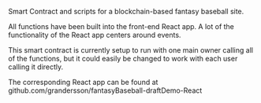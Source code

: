 Smart Contract and scripts for a blockchain-based fantasy baseball site.

All functions have been built into the front-end React app. A lot of the functionality of the React app centers around events.

This smart contract is currently setup to run with one main owner calling all of the functions, but it could easily be changed to work with each user calling it directly.

The corresponding React app can be found at github.com/grandersson/fantasyBaseball-draftDemo-React
